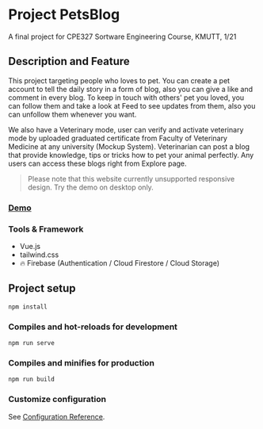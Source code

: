 # Project PetsBlog
A final project for CPE327 Sortware Engineering Course, KMUTT, 1/21

## Description and Feature
This project targeting people who loves to pet. You can create a pet account to tell the daily story in a form of blog, also you can give a like and comment in every blog. To keep in touch with others' pet you loved, you can follow them and take a look at Feed to see updates from them, also you can unfollow them whenever you want.

We also have a Veterinary mode, user can verify and activate veterinary mode by uploaded graduated certificate from Faculty of Veterinary Medicine at any university (Mockup System). Veterinarian can post a blog that provide knowledge, tips or tricks how to pet your animal perfectly. Any users can access these blogs right from Explore page.

> Please note that this website currently unsupported responsive design. Try the demo on desktop only.

### [Demo](https://cpe-petsblog.web.app/)

### Tools & Framework
- Vue.js
- tailwind.css
- 🔥 Firebase (Authentication / Cloud Firestore / Cloud Storage)

## Project setup
```
npm install
```

### Compiles and hot-reloads for development
```
npm run serve
```

### Compiles and minifies for production
```
npm run build
```

### Customize configuration
See [Configuration Reference](https://cli.vuejs.org/config/).
